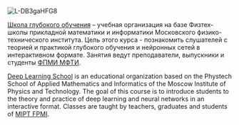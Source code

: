 ![L-DB3gaHFG8](https://user-images.githubusercontent.com/70335780/167292018-ea288e90-2fed-455b-9511-9ea101cfbd53.jpg)

[Школа глубокого обучения](https://stepik.org/course/109474/info) – учебная организация на базе Физтех-школы прикладной математики и информатики Московского физико-технического института.
Цель этого курса - познакомить слушателей с теорией и практикой глубокого обучения и нейронных сетей в интерактивном формате.
Занятия ведут преподаватели, выпускники и студенты [ФПМИ МФТИ](https://mipt.ru/education/departments/fpmi/).

[Deep Learning School](https://stepik.org/course/109474/info) is an educational organization based on the Phystech School of Applied Mathematics and Informatics of the Moscow Institute of Physics and Technology.
The goal of this course is to introduce students to the theory and practice of deep learning and neural networks in an interactive format.
Classes are taught by teachers, graduates and students of [MIPT FPMI](https://mipt.ru/education/departments/fpmi/).
